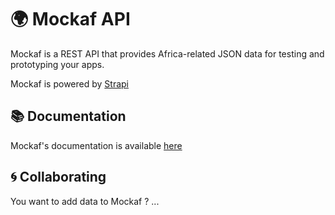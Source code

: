 # 🌍 Mockaf API

Mockaf is a REST API that provides Africa-related JSON data for testing and prototyping your apps.

Mockaf is powered by [Strapi](https://strapi.io/)


## 📚 Documentation

Mockaf's documentation is available [here](https)


## 🌀 Collaborating

You want to add data to Mockaf ? ...
